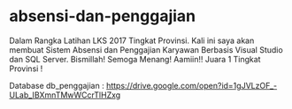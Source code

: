 # absensi-dan-penggajian
Dalam Rangka Latihan LKS 2017 Tingkat Provinsi. Kali ini saya akan membuat Sistem Absensi dan Penggajian Karyawan Berbasis Visual Studio dan SQL Server. Bismillah! Semoga Menang! Aamiin!! Juara 1 Tingkat Provinsi !

Database db_penggajian :
https://drive.google.com/open?id=1gJVLzOF_-ULab_IBXmnTMwWCcrTlHZxg
